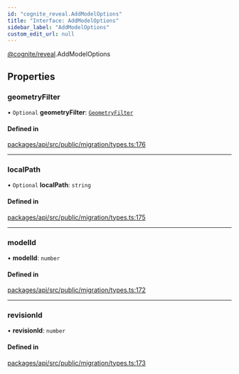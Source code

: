 ```yaml
---
id: "cognite_reveal.AddModelOptions"
title: "Interface: AddModelOptions"
sidebar_label: "AddModelOptions"
custom_edit_url: null
---
```


[@cognite/reveal](../modules/cognite_reveal.md).AddModelOptions

## Properties

### geometryFilter

• `Optional` **geometryFilter**: [`GeometryFilter`](../modules/cognite_reveal.md#geometryfilter)

#### Defined in

[packages/api/src/public/migration/types.ts:176](https://github.com/cognitedata/reveal/blob/71be00fcc/viewer/packages/api/src/public/migration/types.ts#L176)

___

### localPath

• `Optional` **localPath**: `string`

#### Defined in

[packages/api/src/public/migration/types.ts:175](https://github.com/cognitedata/reveal/blob/71be00fcc/viewer/packages/api/src/public/migration/types.ts#L175)

___

### modelId

• **modelId**: `number`

#### Defined in

[packages/api/src/public/migration/types.ts:172](https://github.com/cognitedata/reveal/blob/71be00fcc/viewer/packages/api/src/public/migration/types.ts#L172)

___

### revisionId

• **revisionId**: `number`

#### Defined in

[packages/api/src/public/migration/types.ts:173](https://github.com/cognitedata/reveal/blob/71be00fcc/viewer/packages/api/src/public/migration/types.ts#L173)

